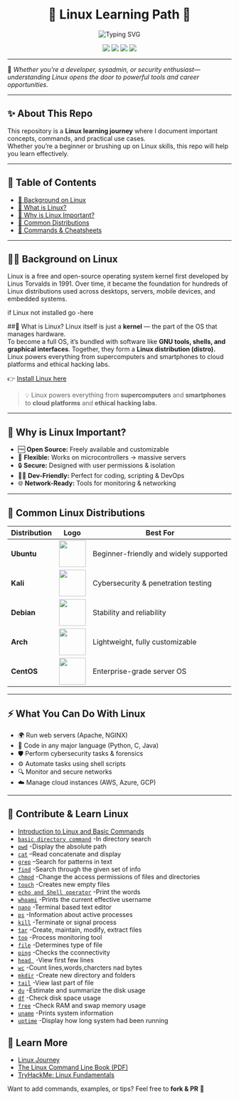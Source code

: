 <h1 align="center">🐧 Linux Learning Path 🚀</h1>

<p align="center">
   <img src="https://readme-typing-svg.herokuapp.com?size=24&color=00FF00&width=600&lines=Master+Linux+Step+by+Step;Learn+Commands+Like+a+Pro;Open+Source+%7C+Cybersecurity+%7C+DevOps" alt="Typing SVG" />
</p>

<p align="center">
   <img src="https://img.shields.io/badge/Linux-Learning%20Path-blue?logo=linux&logoColor=white" />
   <img src="https://img.shields.io/badge/Open%20Source-❤-brightgreen?logo=opensourceinitiative" />
   <img src="https://img.shields.io/badge/Contributions-Welcome-orange?logo=github" />
   <img src="https://img.shields.io/github/stars/K921-cyber" />
</p>

---

🧠 *Whether you're a developer, sysadmin, or security enthusiast—understanding Linux opens the door to powerful tools and career opportunities.*

---

## ✨ About This Repo
This repository is a **Linux learning journey** where I document important concepts, commands, and practical use cases.  
Whether you’re a beginner or brushing up on Linux skills, this repo will help you learn effectively.  

---

## 📖 Table of Contents
- [🔹 Background on Linux](#-background-on-linux)
- [🔹 What is Linux?](#-what-is-linux)
- [🔹 Why is Linux Important?](#-why-is-linux-important)
- [🔹 Common Distributions](#-common-linux-distributions)
- [🔹 Commands & Cheatsheets](#-Contribute-&-Learn-Linux)

---

## 🧑‍💻 Background on Linux

Linux is a free and open-source operating system kernel first developed by Linus Torvalds in 1991. Over time, it became the foundation for hundreds of Linux distributions used across desktops, servers, mobile devices, and embedded systems.

if Linux not installed go -here

##📌 What is Linux?
Linux itself is just a **kernel** — the part of the OS that manages hardware.  
To become a full OS, it’s bundled with software like **GNU tools, shells, and graphical interfaces**. Together, they form a **Linux distribution (distro).**
Linux powers everything from supercomputers and smartphones to cloud platforms and ethical hacking labs.

👉 [Install Linux here](#)

> 💡 Linux powers everything from **supercomputers** and **smartphones** to **cloud platforms** and **ethical hacking labs**.

---

## 🚀 Why is Linux Important?
- 🆓 **Open Source:** Freely available and customizable  
- 🔧 **Flexible:** Works on microcontrollers → massive servers  
- 🔒 **Secure:** Designed with user permissions & isolation  
- 👨‍💻 **Dev-Friendly:** Perfect for coding, scripting & DevOps  
- 🌐 **Network-Ready:** Tools for monitoring & networking  

---

## 🐧 Common Linux Distributions  

| Distribution | Logo | Best For |
|--------------|------|----------|
| **Ubuntu**   | <img src="https://upload.wikimedia.org/wikipedia/commons/thumb/9/9e/UbuntuCoF.svg/2048px-UbuntuCoF.svg.png" width="60"/> | Beginner-friendly and widely supported |
| **Kali**     | <img src="https://upload.wikimedia.org/wikipedia/commons/2/2b/Kali-dragon-icon.svg" width="60"/> | Cybersecurity & penetration testing |
| **Debian**   | <img src="https://upload.wikimedia.org/wikipedia/commons/0/04/Debian_logo.png" width="60"/> | Stability and reliability |
| **Arch**     | <img src="https://upload.wikimedia.org/wikipedia/commons/thumb/1/13/Arch_Linux_%22Crystal%22_icon.svg/1200px-Arch_Linux_%22Crystal%22_icon.svg.png" width="60"/> | Lightweight, fully customizable |
| **CentOS**   | <img src="https://cdn.freebiesupply.com/logos/large/2x/centos-1-logo-png-transparent.png" width="60"/> | Enterprise-grade server OS |


---

## ⚡ What You Can Do With Linux
- 🌍 Run web servers (Apache, NGINX)  
- 🐍 Code in any major language (Python, C, Java)  
- 🛡️ Perform cybersecurity tasks & forensics  
- ⚙️ Automate tasks using shell scripts  
- 🔍 Monitor and secure networks  
- ☁️ Manage cloud instances (AWS, Azure, GCP)  

---

## 🌟 Contribute & Learn Linux

- [Introduction to Linux and Basic Commands](linux-intro.md)
- [`basic directory command`](info/linux-intro.md) -In directory search
- [`pwd`](info/pwd.md) -Display the absolute path
- [`cat`](info/cat.md) –Read concatenate and display
- [`grep`](info/grep.md) –Search for patterns in text
- [`find`](info/find.md) -Search through the given set of info 
- [`chmod`](info/chmod.md) -Change the access permissions of files and directories
- [`touch`](info/touch.md) -Creates new empty files
- [`echo and Shell operator`](info/echo.md) -Print the words
- [`whoami`](info/whoami.md) -Prints the current effective username
- [`nano`](info/nano.md) -Terminal based text editor
- [ `ps`](info/ps.md) -Information about active processes
- [`kill`](info/kill.md) -Terminate or signal process
- [`tar`](info/tar.md) -Create, maintain, modify, extract files
- [`top`](info/top.md) -Process monitoring tool
- [`file`](info/file.md) -Determines type of file
- [`ping`](info/ping.md) -Checks the cconnectivity
- [`head `](info/head.md) -View first few lines
- [`wc`](info/wc.md) -Count lines,words,charcters nad bytes
- [`mkdir`](info/mkdir) -Create new directory and folders
- [`tail`](info/tail.md) -View last part of file
- [`du`](info/du.md) -Estimate and summarize the disk usage
- [`df`](info/df.md) -Check disk space usage
- [`free`](info/free.md) -Check RAM and swap memory usage
- [`uname`](info/uname.md) -Prints system information
- [`uptime`](info/uptime.md) -Display how long system had been running 



## 🔗 Learn More

- [Linux Journey](https://linuxjourney.com)
- [The Linux Command Line Book (PDF)](https://linuxcommand.org/tlcl.php)
- [TryHackMe: Linux Fundamentals](https://tryhackme.com/room/linuxfundamentals)



Want to add commands, examples, or tips? Feel free to **fork & PR** 🚀  
